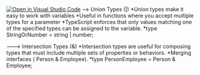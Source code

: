 [![Open in Visual Studio Code](https://classroom.github.com/assets/open-in-vscode-2e0aaae1b6195c2367325f4f02e2d04e9abb55f0b24a779b69b11b9e10269abc.svg)](https://classroom.github.com/online_ide?assignment_repo_id=17057160&assignment_repo_type=AssignmentRepo)
 --> Union Types (|)
 *Union types make it easy to work with variables
 *Useful in functions where you accept multiple types for a parameter
 *TypeScript enforces that only values matching one of the specified types can be assigned to the variable.
 *type StringOrNumber = string | number;

 ---> Intersection Types (&)
 *Intersection types are useful for composing types that must include multiple sets of properties or behaviors.
 *Merging interfaces ( Person & Employee).
 *type PersonEmployee = Person & Employee;
